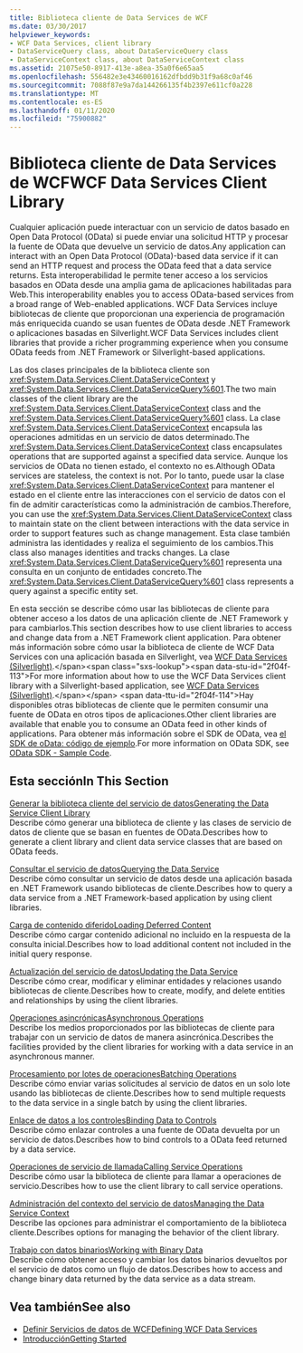 ```yaml
---
title: Biblioteca cliente de Data Services de WCF
ms.date: 03/30/2017
helpviewer_keywords:
- WCF Data Services, client library
- DataServiceQuery class, about DataServiceQuery class
- DataServiceContext class, about DataServiceContext class
ms.assetid: 21075e50-8917-413e-a8ea-35a0f6e65aa5
ms.openlocfilehash: 556482e3e43460016162dfbdd9b31f9a68c0af46
ms.sourcegitcommit: 7088f87e9a7da144266135f4b2397e611cf0a228
ms.translationtype: MT
ms.contentlocale: es-ES
ms.lasthandoff: 01/11/2020
ms.locfileid: "75900882"
---
```

# <a name="wcf-data-services-client-library"></a><span data-ttu-id="2f04f-102">Biblioteca cliente de Data Services de WCF</span><span class="sxs-lookup"><span data-stu-id="2f04f-102">WCF Data Services Client Library</span></span>
<span data-ttu-id="2f04f-103">Cualquier aplicación puede interactuar con un servicio de datos basado en Open Data Protocol (OData) si puede enviar una solicitud HTTP y procesar la fuente de OData que devuelve un servicio de datos.</span><span class="sxs-lookup"><span data-stu-id="2f04f-103">Any application can interact with an Open Data Protocol (OData)-based data service if it can send an HTTP request and process the OData feed that a data service returns.</span></span> <span data-ttu-id="2f04f-104">Esta interoperabilidad le permite tener acceso a los servicios basados en OData desde una amplia gama de aplicaciones habilitadas para Web.</span><span class="sxs-lookup"><span data-stu-id="2f04f-104">This interoperability enables you to access OData-based services from a broad range of Web-enabled applications.</span></span> <span data-ttu-id="2f04f-105">WCF Data Services incluye bibliotecas de cliente que proporcionan una experiencia de programación más enriquecida cuando se usan fuentes de OData desde .NET Framework o aplicaciones basadas en Silverlight.</span><span class="sxs-lookup"><span data-stu-id="2f04f-105">WCF Data Services includes client libraries that provide a richer programming experience when you consume OData feeds from .NET Framework or Silverlight-based applications.</span></span>  
  
 <span data-ttu-id="2f04f-106">Las dos clases principales de la biblioteca cliente son <xref:System.Data.Services.Client.DataServiceContext> y <xref:System.Data.Services.Client.DataServiceQuery%601>.</span><span class="sxs-lookup"><span data-stu-id="2f04f-106">The two main classes of the client library are the <xref:System.Data.Services.Client.DataServiceContext> class and the <xref:System.Data.Services.Client.DataServiceQuery%601> class.</span></span> <span data-ttu-id="2f04f-107">La clase <xref:System.Data.Services.Client.DataServiceContext> encapsula las operaciones admitidas en un servicio de datos determinado.</span><span class="sxs-lookup"><span data-stu-id="2f04f-107">The <xref:System.Data.Services.Client.DataServiceContext> class encapsulates operations that are supported against a specified data service.</span></span> <span data-ttu-id="2f04f-108">Aunque los servicios de OData no tienen estado, el contexto no es.</span><span class="sxs-lookup"><span data-stu-id="2f04f-108">Although OData services are stateless, the context is not.</span></span> <span data-ttu-id="2f04f-109">Por lo tanto, puede usar la clase <xref:System.Data.Services.Client.DataServiceContext> para mantener el estado en el cliente entre las interacciones con el servicio de datos con el fin de admitir características como la administración de cambios.</span><span class="sxs-lookup"><span data-stu-id="2f04f-109">Therefore, you can use the <xref:System.Data.Services.Client.DataServiceContext> class to maintain state on the client between interactions with the data service in order to support features such as change management.</span></span> <span data-ttu-id="2f04f-110">Esta clase también administra las identidades y realiza el seguimiento de los cambios.</span><span class="sxs-lookup"><span data-stu-id="2f04f-110">This class also manages identities and tracks changes.</span></span> <span data-ttu-id="2f04f-111">La clase <xref:System.Data.Services.Client.DataServiceQuery%601> representa una consulta en un conjunto de entidades concreto.</span><span class="sxs-lookup"><span data-stu-id="2f04f-111">The <xref:System.Data.Services.Client.DataServiceQuery%601> class represents a query against a specific entity set.</span></span>  
  
 <span data-ttu-id="2f04f-112">En esta sección se describe cómo usar las bibliotecas de cliente para obtener acceso a los datos de una aplicación cliente de .NET Framework y para cambiarlos.</span><span class="sxs-lookup"><span data-stu-id="2f04f-112">This section describes how to use client libraries to access and change data from a .NET Framework client application.</span></span> <span data-ttu-id="2f04f-113">Para obtener más información sobre cómo usar la biblioteca de cliente de WCF Data Services con una aplicación basada en Silverlight, vea [WCF Data Services (Silverlight)](https://docs.microsoft.com/previous-versions/windows/silverlight/dotnet-windows-silverlight/cc838234(v%3dvs.95)).</span><span class="sxs-lookup"><span data-stu-id="2f04f-113">For more information about how to use the WCF Data Services client library with a Silverlight-based application, see [WCF Data Services (Silverlight)](https://docs.microsoft.com/previous-versions/windows/silverlight/dotnet-windows-silverlight/cc838234(v%3dvs.95)).</span></span> <span data-ttu-id="2f04f-114">Hay disponibles otras bibliotecas de cliente que le permiten consumir una fuente de OData en otros tipos de aplicaciones.</span><span class="sxs-lookup"><span data-stu-id="2f04f-114">Other client libraries are available that enable you to consume an OData feed in other kinds of applications.</span></span> <span data-ttu-id="2f04f-115">Para obtener más información sobre el SDK de OData, vea [el SDK de oData: código de ejemplo](https://www.odata.org/ecosystem/#sdk).</span><span class="sxs-lookup"><span data-stu-id="2f04f-115">For more information on OData SDK, see [OData SDK - Sample Code](https://www.odata.org/ecosystem/#sdk).</span></span>
  
## <a name="in-this-section"></a><span data-ttu-id="2f04f-116">Esta sección</span><span class="sxs-lookup"><span data-stu-id="2f04f-116">In This Section</span></span>  
 [<span data-ttu-id="2f04f-117">Generar la biblioteca cliente del servicio de datos</span><span class="sxs-lookup"><span data-stu-id="2f04f-117">Generating the Data Service Client Library</span></span>](generating-the-data-service-client-library-wcf-data-services.md)  
 <span data-ttu-id="2f04f-118">Describe cómo generar una biblioteca de cliente y las clases de servicio de datos de cliente que se basan en fuentes de OData.</span><span class="sxs-lookup"><span data-stu-id="2f04f-118">Describes how to generate a client library and client data service classes that are based on OData feeds.</span></span>  
  
 [<span data-ttu-id="2f04f-119">Consultar el servicio de datos</span><span class="sxs-lookup"><span data-stu-id="2f04f-119">Querying the Data Service</span></span>](querying-the-data-service-wcf-data-services.md)  
 <span data-ttu-id="2f04f-120">Describe cómo consultar un servicio de datos desde una aplicación basada en .NET Framework usando bibliotecas de cliente.</span><span class="sxs-lookup"><span data-stu-id="2f04f-120">Describes how to query a data service from a .NET Framework-based application by using client libraries.</span></span>  
  
 [<span data-ttu-id="2f04f-121">Carga de contenido diferido</span><span class="sxs-lookup"><span data-stu-id="2f04f-121">Loading Deferred Content</span></span>](loading-deferred-content-wcf-data-services.md)  
 <span data-ttu-id="2f04f-122">Describe cómo cargar contenido adicional no incluido en la respuesta de la consulta inicial.</span><span class="sxs-lookup"><span data-stu-id="2f04f-122">Describes how to load additional content not included in the initial query response.</span></span>  
  
 [<span data-ttu-id="2f04f-123">Actualización del servicio de datos</span><span class="sxs-lookup"><span data-stu-id="2f04f-123">Updating the Data Service</span></span>](updating-the-data-service-wcf-data-services.md)  
 <span data-ttu-id="2f04f-124">Describe cómo crear, modificar y eliminar entidades y relaciones usando bibliotecas de cliente.</span><span class="sxs-lookup"><span data-stu-id="2f04f-124">Describes how to create, modify, and delete entities and relationships by using the client libraries.</span></span>  
  
 [<span data-ttu-id="2f04f-125">Operaciones asincrónicas</span><span class="sxs-lookup"><span data-stu-id="2f04f-125">Asynchronous Operations</span></span>](asynchronous-operations-wcf-data-services.md)  
 <span data-ttu-id="2f04f-126">Describe los medios proporcionados por las bibliotecas de cliente para trabajar con un servicio de datos de manera asincrónica.</span><span class="sxs-lookup"><span data-stu-id="2f04f-126">Describes the facilities provided by the client libraries for working with a data service in an asynchronous manner.</span></span>  
  
 [<span data-ttu-id="2f04f-127">Procesamiento por lotes de operaciones</span><span class="sxs-lookup"><span data-stu-id="2f04f-127">Batching Operations</span></span>](batching-operations-wcf-data-services.md)  
 <span data-ttu-id="2f04f-128">Describe cómo enviar varias solicitudes al servicio de datos en un solo lote usando las bibliotecas de cliente.</span><span class="sxs-lookup"><span data-stu-id="2f04f-128">Describes how to send multiple requests to the data service in a single batch by using the client libraries.</span></span>  
  
 [<span data-ttu-id="2f04f-129">Enlace de datos a los controles</span><span class="sxs-lookup"><span data-stu-id="2f04f-129">Binding Data to Controls</span></span>](binding-data-to-controls-wcf-data-services.md)  
 <span data-ttu-id="2f04f-130">Describe cómo enlazar controles a una fuente de OData devuelta por un servicio de datos.</span><span class="sxs-lookup"><span data-stu-id="2f04f-130">Describes how to bind controls to a OData feed returned by a data service.</span></span>  
  
 [<span data-ttu-id="2f04f-131">Operaciones de servicio de llamada</span><span class="sxs-lookup"><span data-stu-id="2f04f-131">Calling Service Operations</span></span>](calling-service-operations-wcf-data-services.md)  
 <span data-ttu-id="2f04f-132">Describe cómo usar la biblioteca de cliente para llamar a operaciones de servicio.</span><span class="sxs-lookup"><span data-stu-id="2f04f-132">Describes how to use the client library to call service operations.</span></span>  
  
 [<span data-ttu-id="2f04f-133">Administración del contexto del servicio de datos</span><span class="sxs-lookup"><span data-stu-id="2f04f-133">Managing the Data Service Context</span></span>](managing-the-data-service-context-wcf-data-services.md)  
 <span data-ttu-id="2f04f-134">Describe las opciones para administrar el comportamiento de la biblioteca cliente.</span><span class="sxs-lookup"><span data-stu-id="2f04f-134">Describes options for managing the behavior of the client library.</span></span>  
  
 [<span data-ttu-id="2f04f-135">Trabajo con datos binarios</span><span class="sxs-lookup"><span data-stu-id="2f04f-135">Working with Binary Data</span></span>](working-with-binary-data-wcf-data-services.md)  
 <span data-ttu-id="2f04f-136">Describe cómo obtener acceso y cambiar los datos binarios devueltos por el servicio de datos como un flujo de datos.</span><span class="sxs-lookup"><span data-stu-id="2f04f-136">Describes how to access and change binary data returned by the data service as a data stream.</span></span>  
  
## <a name="see-also"></a><span data-ttu-id="2f04f-137">Vea también</span><span class="sxs-lookup"><span data-stu-id="2f04f-137">See also</span></span>

- [<span data-ttu-id="2f04f-138">Definir Servicios de datos de WCF</span><span class="sxs-lookup"><span data-stu-id="2f04f-138">Defining WCF Data Services</span></span>](defining-wcf-data-services.md)
- [<span data-ttu-id="2f04f-139">Introducción</span><span class="sxs-lookup"><span data-stu-id="2f04f-139">Getting Started</span></span>](getting-started-with-wcf-data-services.md)
